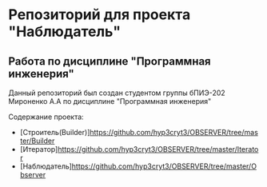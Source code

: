# Репозиторий для проекта "Наблюдатель"
## Работа по дисциплине "Программная инженерия"
Данный репозиторий был создан студентом группы бПИЭ-202 Мироненко А.А по дисциплине "Программная инженерия"

Содержание проекта:
- [Строитель(Builder)]https://github.com/hyp3cryt3/OBSERVER/tree/master/Builder
- [Итератор]https://github.com/hyp3cryt3/OBSERVER/tree/master/Iterator
- [Наблюдатель]https://github.com/hyp3cryt3/OBSERVER/tree/master/Observer